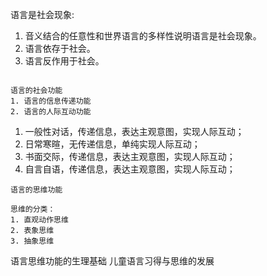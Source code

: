语言是社会现象:
1. 音义结合的任意性和世界语言的多样性说明语言是社会现象。
2. 语言依存于社会。
3. 语言反作用于社会。

~~~~

语言的社会功能
1. 语言的信息传递功能
2. 语言的人际互动功能
~~~~
1. 一般性对话，传递信息，表达主观意图，实现人际互动；
2. 日常寒暄，无传递信息，单纯实现人际互动；
3. 书面交际，传递信息，表达主观意图，实现人际互动；
4. 自言自语，传递信息，表达主观意图，实现人际互动；

~~~~
语言的思维功能

思维的分类：
1. 直观动作思维
2. 表象思维
3. 抽象思维

~~~~
语言思维功能的生理基础
儿童语言习得与思维的发展